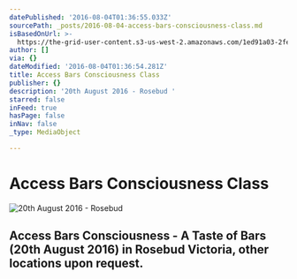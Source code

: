```yaml
---
datePublished: '2016-08-04T01:36:55.033Z'
sourcePath: _posts/2016-08-04-access-bars-consciousness-class.md
isBasedOnUrl: >-
  https://the-grid-user-content.s3-us-west-2.amazonaws.com/1ed91a03-2fe1-4f4c-949e-f74bdbe221dc.jpg
author: []
via: {}
dateModified: '2016-08-04T01:36:54.281Z'
title: Access Bars Consciousness Class
publisher: {}
description: '20th August 2016 - Rosebud '
starred: false
inFeed: true
hasPage: false
inNav: false
_type: MediaObject

---
```

# Access Bars Consciousness Class
![20th August 2016 - Rosebud ](https://the-grid-user-content.s3-us-west-2.amazonaws.com/1ed91a03-2fe1-4f4c-949e-f74bdbe221dc.jpg)

## Access Bars Consciousness - A Taste of Bars (20th August 2016) in Rosebud Victoria, other locations upon request.